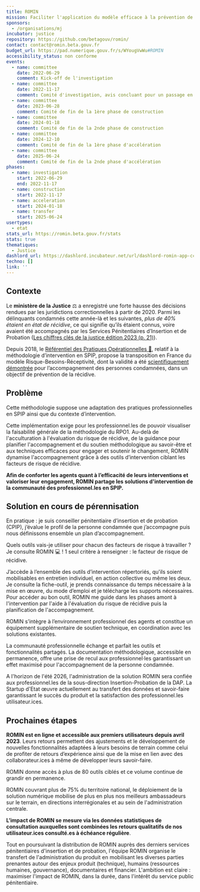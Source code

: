```yaml
---
title: ROMIN
mission: Faciliter l'application du modèle efficace à la prévention de la récidive
sponsors:
  - /organisations/mj
incubator: justice
repository: https://github.com/betagouv/romin/
contact: contact@romin.beta.gouv.fr
budget_url: https://pad.numerique.gouv.fr/s/WYougVwWu#ROMIN
accessibility_status: non conforme
events:
  - name: committee
    date: 2022-06-29
    comment: Kick-off de l'investigation
  - name: committee
    date: 2022-11-17
    comment: Comité d'investigation, avis concluant pour un passage en phase de construction
  - name: committee
    date: 2023-06-28
    comment: Comité de fin de la 1ère phase de construction
  - name: committee
    date: 2024-01-18
    comment: Comité de fin de la 2nde phase de construction
  - name: committee
    date: 2024-12-10
    comment: Comité de fin de la 1ère phase d'accélération
  - name: committee
    date: 2025-06-24
    comment: Comité de fin de la 2nde phase d'accélération
phases:
  - name: investigation
    start: 2022-06-29
    end: 2022-11-17
  - name: construction
    start: 2022-11-17
  - name: acceleration
    start: 2024-01-18
  - name: transfer
    start: 2025-06-24
usertypes:
  - etat
stats_url: https://romin.beta.gouv.fr/stats
stats: true
thematiques:
  - Justice
dashlord_url: https://dashlord.incubateur.net/url/dashlord-romin-app-cc-anje-justice-fr/
techno: []
link: ''
---
```

## Contexte

Le **ministère de la Justice** ⚖ a enregistré une forte hausse des décisions rendues par les juridictions correctionnelles à partir de 2020. Parmi les délinquants condamnés cette année-là et les suivantes, *plus de 40% étaient en état de récidive*, ce qui signifie qu’ils étaient connus, voire avaient été accompagnés par les Services Pénitentiaires d’Insertion et de Probation ([Les chiffres clés de la justice édition 2023 (p. 21)](https://www.justice.gouv.fr/sites/default/files/2023-10/Chiffres_Cle%CC%81s_2023_En_ligne_0.pdf)).

Depuis 2018, le [Référentiel des Pratiques Opérationnelles 📖](https://journals.openedition.org/criminocorpus/10631), relatif à la méthodologie d’intervention en SPIP, propose la transposition en France du modèle Risque-Besoins-Réceptivité, dont la validité a été [scientifiquement démontrée](https://www.researchgate.net/publication/247523857_Validating_the_Principles_of_Effective_Intervention_A_Systematic_Review_of_the_Contributions_of_Meta-Analysis_in_the_Field_of_Corrections) pour l’accompagnement des personnes condamnées, dans un objectif de prévention de la récidive. 

## Problème

Cette méthodologie suppose une adaptation des pratiques professionnelles en SPIP ainsi que du contexte d’intervention.

Cette implémentation exige pour les professionnel.les de pouvoir visualiser la faisabilité générale de la méthodologie du RPO1. Au-delà de l'acculturation à l'évaluation du risque de récidive, de la guidance pour planifier l'accompagnement et du soutien méthodologique au savoir-être et aux techniques efficaces pour engager et soutenir le changement, ROMIN dynamise l'accompagnement grâce à des outils d’intervention ciblant les facteurs de risque de récidive.

**Afin de conforter les agents quant à l’efficacité de leurs interventions et valoriser leur engagement, ROMIN partage les solutions d'intervention de la communauté des professionnel.les en SPIP.**

## Solution en cours de pérennisation

En pratique : je suis conseiller pénitentiaire d’insertion et de probation (CPIP), j’évalue le profil de la personne condamnée que j’accompagne puis nous définissons ensemble un plan d’accompagnement. 

Quels outils vais-je utiliser pour chacun des facteurs de risque à travailler ? 
Je consulte ROMIN 💻 ! 1 seul critère à renseigner : le facteur de risque de récidive. 

J’accède à l’ensemble des outils d’intervention répertoriés, qu'ils soient mobilisables en entretien individuel, en action collective ou même les deux. Je consulte la fiche-outil, je prends connaissance du temps nécessaire à la mise en œuvre, du mode d’emploi et je télécharge les supports nécessaires.
Pour accéder au bon outil, ROMIN me guide dans les phases amont à l'intervention par l'aide à l'évaluation du risque de récidive puis la planification de l'accompagnement.

ROMIN s’intègre à l’environnement professionnel des agents et constitue un équipement supplémentaire de soutien technique, en coordination avec les solutions existantes.

La communauté professionnelle échange et parfait les outils et fonctionnalités partagés.
La documentation méthodologique, accessible en permanence, offre une prise de recul aux professionnel·les garantissant un effet maximisé pour l'accompagnement de la personne condamnée.

A l'horizon de l'été 2026, l'administration de la solution ROMIN sera confiée aux professionnel.les de la sous-direction Insertion-Probation de la DAP. La Startup d'Etat œuvre actuellement au transfert des données et savoir-faire garantissant le succès du produit et la satisfaction des professionnel.les utilisateur.ices.

## Prochaines étapes

**ROMIN est en ligne et accessible aux premiers utilisateurs depuis avril 2023**. Leurs retours permettent des ajustements et le développement de nouvelles fonctionnalités adaptées à leurs besoins de terrain comme celui de profiter de retours d’expérience ainsi que de la mise en lien avec des collaborateur.ices à même de développer leurs savoir-faire.

ROMIN donne accès à plus de 80 outils ciblés et ce volume continue de grandir en permanence.

ROMIN couvrant plus de 75% du territoire national, le déploiement de la solution numérique mobilise de plus en plus nos meilleurs ambassadeurs sur le terrain, en directions interrégionales et au sein de l'administration centrale.

**L’impact de ROMIN se mesure via les données statistiques de consultation auxquelles sont combinées les retours qualitatifs de nos utilisateur.ices consulté.es à échéance régulière**. 

Tout en poursuivant la distribution de ROMIN auprès des derniers services pénitentiaires d'insertion et de probation, l'équipe ROMIN organise le transfert de l'administration du produit en mobilisant les diverses parties prenantes autour des enjeux produit (technique), humains (ressources humaines, gouvernance), documentaires et financier. L'ambition est claire : maximiser l'impact de ROMIN, dans la durée, dans l'intérêt du service public pénitentiaire.